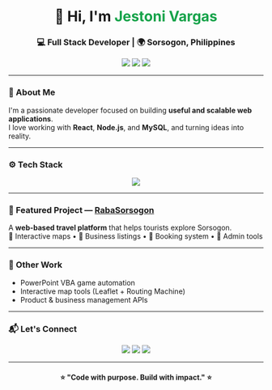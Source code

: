 <!-- Profile Header -->
<h1 align="center">👋 Hi, I'm <span style="color:#16a34a;">Jestoni Vargas</span></h1>
<h3 align="center">💻 Full Stack Developer | 🌍 Sorsogon, Philippines</h3>

<p align="center">
  <a href="mailto:jestonivargas@gmail.com"><img src="https://img.shields.io/badge/Email-Contact-informational?style=flat&logo=gmail&logoColor=white&color=EA4335"></a>
  <a href="https://linkedin.com/in/jestonivargas"><img src="https://img.shields.io/badge/LinkedIn-Connect-blue?style=flat&logo=linkedin"></a>
  <a href="https://rabasorsogon.com"><img src="https://img.shields.io/badge/Portfolio-rabasorsogon.com-green?style=flat&logo=google-chrome"></a>
</p>

---

### 🧠 About Me
I'm a passionate developer focused on building **useful and scalable web applications**.  
I love working with **React**, **Node.js**, and **MySQL**, and turning ideas into reality.

---

### ⚙️ Tech Stack
<p align="center">
  <img src="https://skillicons.dev/icons?i=react,nodejs,mysql,html,css,js,redux,tailwind,git" />
</p>

---

### 🚀 Featured Project — [RabaSorsogon](https://rabasorsogon.com)
A **web-based travel platform** that helps tourists explore Sorsogon.  
🧭 Interactive maps • 🏨 Business listings • 📅 Booking system • 💼 Admin tools  

---

### 🧩 Other Work
- PowerPoint VBA game automation  
- Interactive map tools (Leaflet + Routing Machine)  
- Product & business management APIs  

---

### 📬 Let's Connect
<p align="center">
  <a href="mailto:jestonivargas@gmail.com"><img src="https://img.shields.io/badge/Gmail-jestonivargas%40gmail.com-red?style=for-the-badge&logo=gmail&logoColor=white"></a>
  <a href="https://linkedin.com/in/jestonivargas"><img src="https://img.shields.io/badge/LinkedIn-Profile-blue?style=for-the-badge&logo=linkedin"></a>
  <a href="https://rabasorsogon.com"><img src="https://img.shields.io/badge/Portfolio-Website-success?style=for-the-badge&logo=google-chrome"></a>
</p>

---

<h4 align="center">⭐ "Code with purpose. Build with impact." ⭐</h4>
